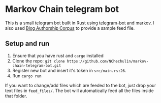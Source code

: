 # Markov Chain telegram bot

This is a small telegram bot built in Rust using [telegram-bot](https://github.com/telegram-rs/telegram-bot) and [markov](https://github.com/aatxe/markov).
I also used [Blog Authorship Corpus](https://www.kaggle.com/rtatman/blog-authorship-corpus) to provide a sample feed file.

## Setup and run

1. Ensure that you have rust and `cargo` installed
2. Clone the repo: `git clone https://github.com/NChechulin/markov-chain-telegram-bot.git`
3. Register new bot and insert it's token in `src/main.rs:26`.
4. Run `cargo run`

If you want to change/add files which are feeded to the bot, just drop your text files in `feed_files/`.
The bot will automatically feed all the files inside that folder.
